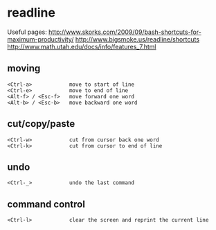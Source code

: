 # readline

Useful pages:
http://www.skorks.com/2009/09/bash-shortcuts-for-maximum-productivity/
http://www.bigsmoke.us/readline/shortcuts
http://www.math.utah.edu/docs/info/features_7.html

## moving

    <Ctrl-a>            move to start of line
    <Ctrl-e>            move to end of line
    <Alt-f> / <Esc-f>   move forward one word
    <Alt-b> / <Esc-b>   move backward one word

## cut/copy/paste

    <Ctrl-w>            cut from cursor back one word
    <Ctrl-k>            cut from cursor to end of line

## undo

    <Ctrl-_>            undo the last command

## command control

    <Ctrl-l>            clear the screen and reprint the current line
